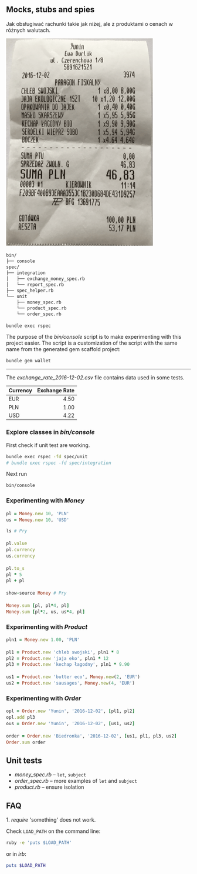 ## Mocks, stubs and spies

Jak obsługiwać rachunki takie jak niżej, ale z produktami o cenach w różnych
walutach.

![yunin](images/yunin.png)

```
bin/
├── console
spec/
├── integration
│   ├── exchange_money_spec.rb
│   └── report_spec.rb
├── spec_helper.rb
└── unit
    ├── money_spec.rb
    └── product_spec.rb
    └── order_spec.rb

bundle exec rspec
```

The purpose of the _*bin/console*_ script is to make experimenting
with this project easier. The script is a customization of
the script with the same name from the generated gem scaffold project:
```sh
bundle gem wallet
```

----

The _exchange_rate_2016-12-02.csv_ file contains data used in some tests.

| Currency | Exchange Rate |
| -------- | -------------:|
| EUR      | 4.50          |
| PLN      | 1.00          |
| USD      | 4.22          |



### Explore classes in _bin/console_

First check if unit test are working.
```sh
bundle exec rspec -fd spec/unit
# bundle exec rspec -fd spec/integration
```
Next run
```sh
bin/console
```

### Experimenting with _Money_

```ruby
pl = Money.new 10, 'PLN'
us = Money.new 10, 'USD'
```

```ruby
ls # Pry

pl.value
pl.currency
us.currency

pl.to_s
pl * 5
pl + pl

show-source Money # Pry

Money.sum [pl, pl*4, pl]
Money.sum [pl*2, us, us*4, pl]
```


### Experimenting with _Product_

```ruby
pln1 = Money.new 1.00, 'PLN'

pl1 = Product.new 'chleb swojski', pln1 * 8
pl2 = Product.new 'jaja eko', pln1 * 12
pl3 = Product.new 'kechap łagodny', pln1 * 9.90

us1 = Product.new 'butter eco', Money.new(2, 'EUR')
us2 = Product.new 'sausages', Money.new(4, 'EUR')
```


### Experimenting with _Order_

```ruby
opl = Order.new 'Yunin', '2016-12-02', [pl1, pl2]
opl.add pl3
ous = Order.new 'Yunin', '2016-12-02', [us1, us2]

order = Order.new 'Biedronka', '2016-12-02', [us1, pl1, pl3, us2]
Order.sum order
```


## Unit tests

* _money_spec.rb_ – `let`, `subject`
* _order_spec.rb_ – more examples of `let` and `subject`
* _product.rb_ – ensure isolation


## FAQ

1\. _require_ 'something' does not work.

Check `LOAD_PATH` on the command line:
```sh
ruby -e 'puts $LOAD_PATH'
```
or in _irb_:
```ruby
puts $LOAD_PATH
```
